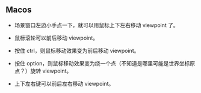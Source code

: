 ## Macos

- 场景窗口左边小手点一下，就可以用鼠标上下左右移动 viewpoint 了。

- 鼠标滚轮可以前后移动 viewpoint。

- 按住 ctrl，则鼠标移动效果变为前后移动 viewpoint。

- 按住 option，则鼠标移动效果变为绕一个点（不知道是哪里可能是世界坐标原点？）旋转 viewpoint。

- 上下左右键可以前后左右移动 viewpoint。

